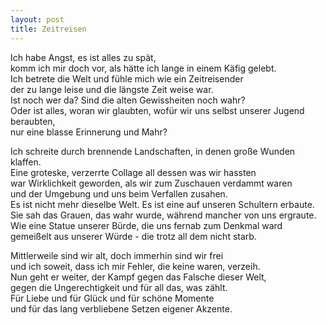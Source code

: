 ```yaml
---
layout: post
title: Zeitreisen
---
```


Ich habe Angst, es ist alles zu spät,  
komm ich mir doch vor, als hätte ich lange in einem Käfig gelebt.  
Ich betrete die Welt und fühle mich wie ein Zeitreisender  
der zu lange leise und die längste Zeit weise war.  
Ist noch wer da? Sind die alten Gewissheiten noch wahr?  
Oder ist alles, woran wir glaubten, wofür wir uns selbst unserer Jugend beraubten,  
nur eine blasse Erinnerung und Mahr?  

Ich schreite durch brennende Landschaften, in denen große Wunden klaffen.  
Eine groteske, verzerrte Collage all dessen was wir hassten  
war Wirklichkeit geworden, als wir zum Zuschauen verdammt waren  
und der Umgebung und uns beim Verfallen zusahen.  
Es ist nicht mehr dieselbe Welt. Es ist eine auf unseren Schultern erbaute.  
Sie sah das Grauen, das wahr wurde, während mancher von uns ergraute.  
Wie eine Statue unserer Bürde, die uns fernab zum Denkmal ward  
gemeißelt aus unserer Würde - die trotz all dem nicht starb.  

Mittlerweile sind wir alt, doch immerhin sind wir frei  
und ich soweit, dass ich mir Fehler, die keine waren, verzeih.  
Nun geht er weiter, der Kampf gegen das Falsche dieser Welt,  
gegen die Ungerechtigkeit und für all das, was zählt.  
Für Liebe und für Glück und für schöne Momente  
und für das lang verbliebene Setzen eigener Akzente.  
